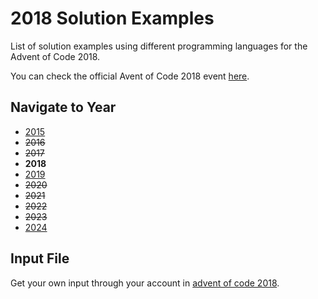# 2018 Solution Examples

List of solution examples using different programming languages for the Advent of Code 2018.

You can check the official Avent of Code 2018 event [here](https://adventofcode.com/2018).

## Navigate to Year

* [2015](../2015)
* ~~2016~~
* ~~2017~~
* **2018**
* [2019](../2019)
* ~~2020~~
* ~~2021~~
* ~~2022~~
* ~~2023~~
* [2024](../2024)

## Input File

Get your own input through your account in [advent of code 2018](https://adventofcode.com/2018).
